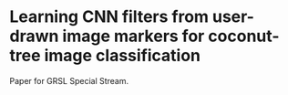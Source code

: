 # Learning CNN filters from user-drawn image markers for coconut-tree image classification
Paper for GRSL Special Stream.
